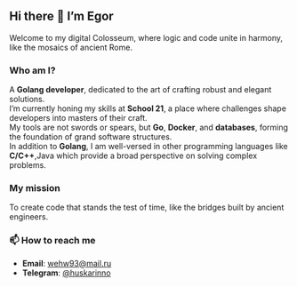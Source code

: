 ## Hi there 👋 I’m Egor  
Welcome to my digital Colosseum, where logic and code unite in harmony, like the mosaics of ancient Rome.  

### Who am I?  
A **Golang developer**, dedicated to the art of crafting robust and elegant solutions.  
I’m currently honing my skills at **School 21**, a place where challenges shape developers into masters of their craft.  
My tools are not swords or spears, but **Go**, **Docker**, and **databases**, forming the foundation of grand software structures.  
In addition to **Golang**, I am well-versed in other programming languages like **C/C++**,Java which provide a broad perspective on solving complex problems.  

### My mission  
To create code that stands the test of time, like the bridges built by ancient engineers.  

### 📫 How to reach me  
- **Email**: [wehw93@mail.ru](mailto:wehw93@mail.ru)  
- **Telegram**: [@huskarinno](https://t.me/huskarinno)  
